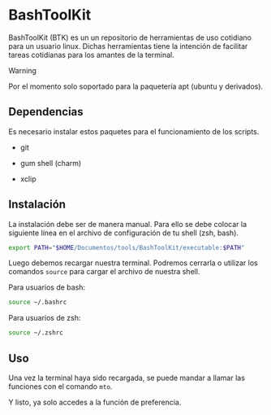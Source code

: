 # BashToolKit

BashToolKit (BTK) es un un repositorio de herramientas de uso cotidiano para un usuario linux. Dichas herramientas tiene la intención de facilitar tareas cotidianas para los amantes de la terminal.

> [!WARNING]
> 
> Por el momento solo soportado para la paquetería apt (ubuntu y derivados).

## Dependencias

Es necesario instalar estos paquetes para el funcionamiento de los scripts.

- git
    
- gum shell (charm)
    
- xclip
    

## Instalación

La instalación debe ser de manera manual. Para ello se debe colocar la siguiente línea en el archivo de configuración de tu shell (zsh, bash).

```bash
export PATH="$HOME/Documentos/tools/BashToolKit/executable:$PATH"
```

Luego debemos recargar nuestra terminal. Podremos cerrarla o utilizar los comandos `source` para cargar el archivo de nuestra shell.

Para usuarios de bash:

```bash
source ~/.bashrc
```

Para usuarios de zsh:

```bash
source ~/.zshrc
```

## Uso

Una vez la terminal haya sido recargada, se puede mandar a llamar las funciones con el comando `mto`.

Y listo, ya solo accedes a la función de preferencia.